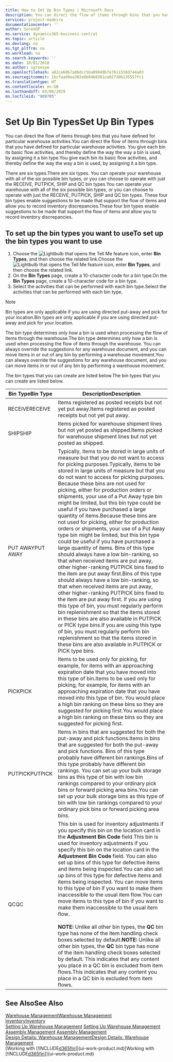 ```yaml
---
title: How to Set Up Bin Types | Microsoft Docs
description: You can direct the flow of items through bins that you have defined for particular warehouse activities. You give each bin its basic flow activities, and thereby define the way the way a bin is used, by assigning it a bin type.
services: project-madeira
documentationcenter: ''
author: SorenGP
ms.service: dynamics365-business-central
ms.topic: article
ms.devlang: na
ms.tgt_pltfrm: na
ms.workload: na
ms.search.keywords: ''
ms.date: 10/01/2018
ms.author: sgroespe
ms.openlocfilehash: a82ce6867a86dcc5ba09949b7e7611550d744a83
ms.sourcegitcommit: 1bcfaa99ea302e6b84b8361ca02730b135557fc1
ms.translationtype: HT
ms.contentlocale: en-GB
ms.lasthandoff: 03/08/2019
ms.locfileid: "809705"
---
```

# <a name="set-up-bin-types"></a><span data-ttu-id="3499a-104">Set Up Bin Types</span><span class="sxs-lookup"><span data-stu-id="3499a-104">Set Up Bin Types</span></span>
<span data-ttu-id="3499a-105">You can direct the flow of items through bins that you have defined for particular warehouse activities.</span><span class="sxs-lookup"><span data-stu-id="3499a-105">You can direct the flow of items through bins that you have defined for particular warehouse activities.</span></span> <span data-ttu-id="3499a-106">You give each bin its basic flow activities, and thereby define the way the way a bin is used, by assigning it a bin type.</span><span class="sxs-lookup"><span data-stu-id="3499a-106">You give each bin its basic flow activities, and thereby define the way the way a bin is used, by assigning it a bin type.</span></span>  

<span data-ttu-id="3499a-107">There are six types.</span><span class="sxs-lookup"><span data-stu-id="3499a-107">There are six types.</span></span> <span data-ttu-id="3499a-108">You can operate your warehouse with all of the six possible bin types, or you can choose to operate with just the RECEIVE, PUTPICK, SHIP and QC bin types.</span><span class="sxs-lookup"><span data-stu-id="3499a-108">You can operate your warehouse with all of the six possible bin types, or you can choose to operate with just the RECEIVE, PUTPICK, SHIP and QC bin types.</span></span> <span data-ttu-id="3499a-109">These four bin types enable suggestions to be made that support the flow of items and allow you to record inventory discrepancies.</span><span class="sxs-lookup"><span data-stu-id="3499a-109">These four bin types enable suggestions to be made that support the flow of items and allow you to record inventory discrepancies.</span></span>  

## <a name="to-set-up-the-bin-types-you-want-to-use"></a><span data-ttu-id="3499a-110">To set up the bin types you want to use</span><span class="sxs-lookup"><span data-stu-id="3499a-110">To set up the bin types you want to use</span></span>  
1.  <span data-ttu-id="3499a-111">Choose the ![Lightbulb that opens the Tell Me feature](media/ui-search/search_small.png "Tell me what you want to do") icon, enter **Bin Types**, and then choose the related link.</span><span class="sxs-lookup"><span data-stu-id="3499a-111">Choose the ![Lightbulb that opens the Tell Me feature](media/ui-search/search_small.png "Tell me what you want to do") icon, enter **Bin Types**, and then choose the related link.</span></span>  
2.  <span data-ttu-id="3499a-112">On the **Bin Types** page, create a 10-character code for a bin type.</span><span class="sxs-lookup"><span data-stu-id="3499a-112">On the **Bin Types** page, create a 10-character code for a bin type.</span></span>  
3.  <span data-ttu-id="3499a-113">Select the activities that can be performed with each bin type.</span><span class="sxs-lookup"><span data-stu-id="3499a-113">Select the activities that can be performed with each bin type.</span></span>  

> [!NOTE]  
>  <span data-ttu-id="3499a-114">Bin types are only applicable if you are using directed put-away and pick for your location.</span><span class="sxs-lookup"><span data-stu-id="3499a-114">Bin types are only applicable if you are using directed put-away and pick for your location.</span></span>  

<span data-ttu-id="3499a-115">The bin type determines only how a bin is used when processing the flow of items through the warehouse.</span><span class="sxs-lookup"><span data-stu-id="3499a-115">The bin type determines only how a bin is used when processing the flow of items through the warehouse.</span></span> <span data-ttu-id="3499a-116">You can always override the suggestions for any warehouse document, and you can move items in or out of any bin by performing a warehouse movement.</span><span class="sxs-lookup"><span data-stu-id="3499a-116">You can always override the suggestions for any warehouse document, and you can move items in or out of any bin by performing a warehouse movement.</span></span>  

<span data-ttu-id="3499a-117">The bin types that you can create are listed below.</span><span class="sxs-lookup"><span data-stu-id="3499a-117">The bin types that you can create are listed below.</span></span>  

|<span data-ttu-id="3499a-118">Bin Type</span><span class="sxs-lookup"><span data-stu-id="3499a-118">Bin Type</span></span>|<span data-ttu-id="3499a-119">Description</span><span class="sxs-lookup"><span data-stu-id="3499a-119">Description</span></span>|  
|------------------|---------------------------------------|  
|<span data-ttu-id="3499a-120">RECEIVE</span><span class="sxs-lookup"><span data-stu-id="3499a-120">RECEIVE</span></span>|<span data-ttu-id="3499a-121">Items registered as posted receipts but not yet put away.</span><span class="sxs-lookup"><span data-stu-id="3499a-121">Items registered as posted receipts but not yet put away.</span></span>|  
|<span data-ttu-id="3499a-122">SHIP</span><span class="sxs-lookup"><span data-stu-id="3499a-122">SHIP</span></span>|<span data-ttu-id="3499a-123">Items picked for warehouse shipment lines but not yet posted as shipped.</span><span class="sxs-lookup"><span data-stu-id="3499a-123">Items picked for warehouse shipment lines but not yet posted as shipped.</span></span>|  
|<span data-ttu-id="3499a-124">PUT AWAY</span><span class="sxs-lookup"><span data-stu-id="3499a-124">PUT AWAY</span></span>|<span data-ttu-id="3499a-125">Typically, items to be stored in large units of measure but that you do not want to access for picking purposes.</span><span class="sxs-lookup"><span data-stu-id="3499a-125">Typically, items to be stored in large units of measure but that you do not want to access for picking purposes.</span></span> <span data-ttu-id="3499a-126">Because these bins are not used for picking, either for production orders or shipments, your use of a Put Away type bin might be limited, but this bin type could be useful if you have purchased a large quantity of items.</span><span class="sxs-lookup"><span data-stu-id="3499a-126">Because these bins are not used for picking, either for production orders or shipments, your use of a Put Away type bin might be limited, but this bin type could be useful if you have purchased a large quantity of items.</span></span> <span data-ttu-id="3499a-127">Bins of this type should always have a low bin-ranking, so that when received items are put away, other higher-ranking PUTPICK bins fixed to the item are put away first.</span><span class="sxs-lookup"><span data-stu-id="3499a-127">Bins of this type should always have a low bin-ranking, so that when received items are put away, other higher-ranking PUTPICK bins fixed to the item are put away first.</span></span> <span data-ttu-id="3499a-128">If you are using this type of bin, you must regularly perform bin replenishment so that the items stored in these bins are also available in PUTPICK or PICK type bins.</span><span class="sxs-lookup"><span data-stu-id="3499a-128">If you are using this type of bin, you must regularly perform bin replenishment so that the items stored in these bins are also available in PUTPICK or PICK type bins.</span></span>|  
|<span data-ttu-id="3499a-129">PICK</span><span class="sxs-lookup"><span data-stu-id="3499a-129">PICK</span></span>|<span data-ttu-id="3499a-130">Items to be used only for picking, for example, for items with an approaching expiration date that you have moved into this type of bin.</span><span class="sxs-lookup"><span data-stu-id="3499a-130">Items to be used only for picking, for example, for items with an approaching expiration date that you have moved into this type of bin.</span></span> <span data-ttu-id="3499a-131">You would place a high bin ranking on these bins so they are suggested for picking first.</span><span class="sxs-lookup"><span data-stu-id="3499a-131">You would place a high bin ranking on these bins so they are suggested for picking first.</span></span>|  
|<span data-ttu-id="3499a-132">PUTPICK</span><span class="sxs-lookup"><span data-stu-id="3499a-132">PUTPICK</span></span>|<span data-ttu-id="3499a-133">Items in bins that are suggested for both the put-away and pick functions.</span><span class="sxs-lookup"><span data-stu-id="3499a-133">Items in bins that are suggested for both the put-away and pick functions.</span></span> <span data-ttu-id="3499a-134">Bins of this type probably have different bin rankings.</span><span class="sxs-lookup"><span data-stu-id="3499a-134">Bins of this type probably have different bin rankings.</span></span> <span data-ttu-id="3499a-135">You can set up your bulk storage bins as this type of bin with low bin rankings compared to your ordinary pick bins or forward picking area bins.</span><span class="sxs-lookup"><span data-stu-id="3499a-135">You can set up your bulk storage bins as this type of bin with low bin rankings compared to your ordinary pick bins or forward picking area bins.</span></span>|  
|<span data-ttu-id="3499a-136">QC</span><span class="sxs-lookup"><span data-stu-id="3499a-136">QC</span></span>|<span data-ttu-id="3499a-137">This bin is used for inventory adjustments if you specify this bin on the location card in the **Adjustment Bin Code** field.</span><span class="sxs-lookup"><span data-stu-id="3499a-137">This bin is used for inventory adjustments if you specify this bin on the location card in the **Adjustment Bin Code** field.</span></span> <span data-ttu-id="3499a-138">You can also set up bins of this type for defective items and items being inspected.</span><span class="sxs-lookup"><span data-stu-id="3499a-138">You can also set up bins of this type for defective items and items being inspected.</span></span> <span data-ttu-id="3499a-139">You can move items to this type of bin if you want to make them inaccessible to the usual item flow.</span><span class="sxs-lookup"><span data-stu-id="3499a-139">You can move items to this type of bin if you want to make them inaccessible to the usual item flow.</span></span><br /><br /> <span data-ttu-id="3499a-140">**NOTE:** Unlike all other bin types, the **QC** bin type has none of the item handling check boxes selected by default.</span><span class="sxs-lookup"><span data-stu-id="3499a-140">**NOTE:** Unlike all other bin types, the **QC** bin type has none of the item handling check boxes selected by default.</span></span> <span data-ttu-id="3499a-141">This indicates that any content you place in a QC bin is excluded from item flows.</span><span class="sxs-lookup"><span data-stu-id="3499a-141">This indicates that any content you place in a QC bin is excluded from item flows.</span></span>|  

## <a name="see-also"></a><span data-ttu-id="3499a-142">See Also</span><span class="sxs-lookup"><span data-stu-id="3499a-142">See Also</span></span>
[<span data-ttu-id="3499a-143">Warehouse Management</span><span class="sxs-lookup"><span data-stu-id="3499a-143">Warehouse Management</span></span>](warehouse-manage-warehouse.md)  
[<span data-ttu-id="3499a-144">Inventory</span><span class="sxs-lookup"><span data-stu-id="3499a-144">Inventory</span></span>](inventory-manage-inventory.md)  
<span data-ttu-id="3499a-145">[Setting Up Warehouse Management](warehouse-setup-warehouse.md)   </span><span class="sxs-lookup"><span data-stu-id="3499a-145">[Setting Up Warehouse Management](warehouse-setup-warehouse.md)   </span></span>  
<span data-ttu-id="3499a-146">[Assembly Management](assembly-assemble-items.md)  </span><span class="sxs-lookup"><span data-stu-id="3499a-146">[Assembly Management](assembly-assemble-items.md)  </span></span>  
[<span data-ttu-id="3499a-147">Design Details: Warehouse Management</span><span class="sxs-lookup"><span data-stu-id="3499a-147">Design Details: Warehouse Management</span></span>](design-details-warehouse-management.md)  
<span data-ttu-id="3499a-148">[Working with [!INCLUDE[d365fin](includes/d365fin_md.md)]](ui-work-product.md)</span><span class="sxs-lookup"><span data-stu-id="3499a-148">[Working with [!INCLUDE[d365fin](includes/d365fin_md.md)]](ui-work-product.md)</span></span>
